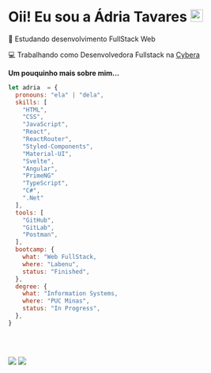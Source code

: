 <h1>Oii! Eu sou a Ádria Tavares <img src="https://media.giphy.com/media/hvRJCLFzcasrR4ia7z/giphy.gif" width="25px"></h1>

🚧 Estudando desenvolvimento FullStack Web

💻 Trabalhando como Desenvolvedora Fullstack na <a href="https://cybera.io/" target="_blank">Cybera<a>

**Um pouquinho mais sobre mim...**

```javascript
let adria  = {
  pronouns: "ela" | "dela",
  skills: [
    "HTML",
    "CSS",
    "JavaScript",
    "React",
    "ReactRouter",
    "Styled-Components",
    "Material-UI",
    "Svelte",
    "Angular",
    "PrimeNG"
    "TypeScript",
    "C#",
    ".Net"
  ],
  tools: [
    "GitHub", 
    "GitLab", 
    "Postman",
  ],
  bootcamp: {
    what: "Web FullStack,
    where: "Labenu",
    status: "Finished",
  },
  degree: {
    what: "Information Systems,
    where: "PUC Minas",
    status: "In Progress",
  },
}
```
</br>
<!-- <div align="center">
<a href="https://github.com/adriatls">
  <img height="180em" src="https://github-readme-stats.vercel.app/api?username=adriatls&show_icons=true&theme=nightowl&include_all_commits=true&count_private=true"/>
  <img height="180em" src="https://github-readme-stats.vercel.app/api/top-langs/?username=adriatls&layout=compact&langs_count=7&theme=nightowl"/>
</div> -->

  
##  
  <a href = "mailto:adria.tavares28@gmail.com"><img src="https://img.shields.io/badge/-Gmail-%23333?style=for-the-badge&logo=gmail&logoColor=white" target="_blank"></a>
  <a href="https://www.linkedin.com/in/adria-tavares/" target="_blank"><img src="https://img.shields.io/badge/-LinkedIn-%230077B5?style=for-the-badge&logo=linkedin&logoColor=white" target="_blank"></a> 
</div>

